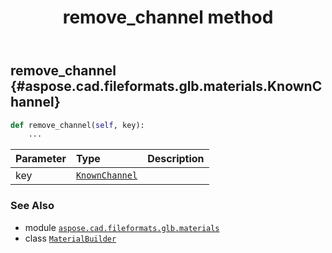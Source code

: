 ﻿---
title: remove_channel method
second_title: Aspose.CAD for Python via .NET API References
description: 
type: docs
weight: 70
url: /python-net/aspose.cad.fileformats.glb.materials/materialbuilder/remove_channel/
is_root: false
---

## remove_channel {#aspose.cad.fileformats.glb.materials.KnownChannel}





```python
def remove_channel(self, key):
    ...
```


| Parameter | Type | Description |
| :- | :- | :- |
| key | [`KnownChannel`](/cad/python-net/aspose.cad.fileformats.glb.materials/knownchannel) |  |



### See Also
* module [`aspose.cad.fileformats.glb.materials`](../../)
* class [`MaterialBuilder`](/cad/python-net/aspose.cad.fileformats.glb.materials/materialbuilder)
